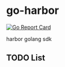 # go-harbor

[![Go Report Card](https://goreportcard.com/badge/github.com/x893675/go-harbor)](https://goreportcard.com/report/github.com/x893675/go-harbor)

harbor golang sdk

## TODO List